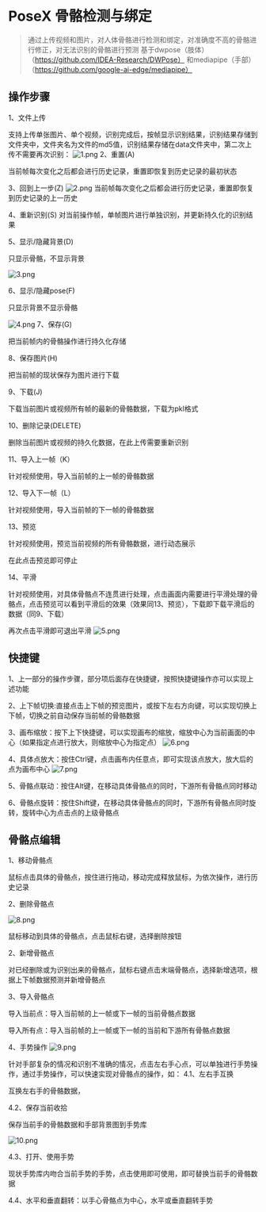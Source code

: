 # PoseX 骨骼检测与绑定
> 通过上传视频和图片，对人体骨骼进行检测和绑定，对准确度不高的骨骼进行修正，对无法识别的骨骼进行预测
> 基于dwpose（肢体）（https://github.com/IDEA-Research/DWPose） 和mediapipe（手部）（https://github.com/google-ai-edge/mediapipe）
>
>
## 操作步骤
1、文件上传

支持上传单张图片、单个视频，识别完成后，按帧显示识别结果，识别结果存储到文件夹中，文件夹名为文件的md5值，识别结果存储在data文件夹中，第二次上传不需要再次识别：
![1.png](image/1.png)
2、重置(A)

当前帧每次变化之后都会进行历史记录，重置即恢复到历史记录的最初状态

3、回到上一步(Z)
![2.png](image/2.png)
当前帧每次变化之后都会进行历史记录，重置即恢复到历史记录的上一历史


4、重新识别(S)
对当前操作帧，单帧图片进行单独识别，并更新持久化的识别结果

5、显示/隐藏背景(D)

只显示骨骼，不显示背景

![3.png](image/3.png)

6、显示/隐藏pose(F)

只显示背景不显示骨骼

![4.png](image/4.png)
7、保存(G)

把当前帧内的骨骼操作进行持久化存储

8、保存图片(H)

把当前帧的现状保存为图片进行下载

9、下载(J)

下载当前图片或视频所有帧的最新的骨骼数据，下载为pkl格式

10、删除记录(DELETE)

删除当前图片或视频的持久化数据，在此上传需要重新识别

11、导入上一帧（K）

针对视频使用，导入当前帧的上一帧的骨骼数据

12、导入下一帧（L）

针对视频使用，导入当前帧的下一帧的骨骼数据

13、预览

针对视频使用，预览当前视频的所有骨骼数据，进行动态展示

在此点击预览即可停止

14、平滑

针对视频使用，对具体骨骼点不连贯进行处理，点击画面内需要进行平滑处理的骨骼点，点击预览可以看到平滑后的效果（效果同13、预览），下载即下载平滑后的数据（同9、下载）

再次点击平滑即可退出平滑
![5.png](image/5.png)

## 快捷键
1、上一部分的操作步骤，部分项后面存在快捷键，按照快捷键操作亦可以实现上述功能

2、上下帧切换:直接点击上下帧的预览图片，或按下左右方向键，可以实现切换上下帧，切换之前自动保存当前帧的骨骼数据

3、画布缩放：按下上下快捷键，可以实现画布的缩放，缩放中心为当前画面的中心（如果指定点进行放大，则缩放中心为指定点）
![6.png](image/6.png)

4、具体点放大：按住Ctrl键，点击画布内任意点，即可实现该点放大，放大后的点为画布中心
![7.png](image/7.png)

5、骨骼点联动：按住Alt键，在移动具体骨骼点的同时，下游所有骨骼点同时移动

6、骨骼点旋转：按住Shift键，在移动具体骨骼点的同时，下游所有骨骼点同时旋转，旋转中心为点击点的上级骨骼点


## 骨骼点编辑
1、移动骨骼点

鼠标点击具体的骨骼点，按住进行拖动，移动完成释放鼠标，为依次操作，进行历史记录

2、删除骨骼点

![8.png](image/8.png)

鼠标移动到具体的骨骼点，点击鼠标右键，选择删除按钮

2、新增骨骼点

对已经删除或为识别出来的骨骼点，鼠标右键点击末端骨骼点，选择新增选项，根据上下帧数据预测并新增骨骼点

3、导入骨骼点

导入当前点：导入当前帧的上一帧或下一帧的当前骨骼点数据

导入所有点：导入当前帧的上一帧或下一帧的当前和下游所有骨骼点数据

4、手势操作
![9.png](image/9.png)

针对手部复杂的情况和识别不准确的情况，点击左右手心点，可以单独进行手势操作，通过手势操作，可以快速实现对骨骼点的操作，如：
4.1、左右手互换

互换左右手的骨骼数据，

4.2、保存当前收拾

保存当前手的骨骼数据和手部背景图到手势库

![10.png](image/10.png)

4.3、打开、使用手势

现状手势库内吻合当前手势的手势，点击使用即可使用，即可替换当前手的骨骼数据

4.4、水平和垂直翻转：以手心骨骼点为中心，水平或垂直翻转手势